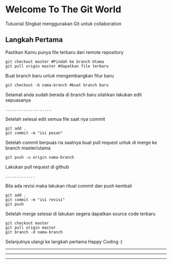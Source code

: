 # Welcome To The Git World

Tutuorial SIngkat menggunakan Git untuk collaboration

## Langkah Pertama

Pastikan Kamu punya file terbaru dari remote repository

    git checkout master #Pindah ke branch Utama
    git pull origin master #dapatkan file terbaru
Buat branch baru untuk mengembangkan fitur baru

    git checkout -b nama-branch #buat branch baru
 Selamat anda sudah berada di branch baru silahkan lakukan edit sepuasanya
 

    ....................
   Setelah selesai edit semua file saat nya commit
   

    git add . 
    git commit -m "isi pesan"
Setelah commit berpuas ria saatnya buat pull request untuk di merge ke branch master/utama

    git push -u origin nama-branch
 Lakukan pull request di github
 

    .............
Bila ada revisi maka lakukan ritual commit dan push kembali

    git add .
    git commit -m "isi revisi"
    git push
Setelah merge selesai di lakukan segera dapatkan source code terbaru

    git checkout master
    git pull origin master
    git branch -d nama-branch
Selanjutnya ulangi ke langkah pertama Happy Coding :)


----------


----------


----------


